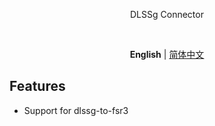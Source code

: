 <p align='center'>
DLSSg Connector
</p>

<br>

<p align='center'>
<b>English</b> | <a href="https://github.com/antfu-collective/dissg-connector/blob/main/README.zh-CN.md">简体中文</a>
<!-- Contributors: Thanks for geting interested, however we DON'T accept new transitions to the README, thanks. -->
</p>

## Features

- Support for dlssg-to-fsr3
